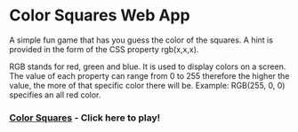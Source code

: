 # Color Squares Web App
A simple fun game that has you guess the color of the squares. A hint is provided
in the form of the CSS property rgb(x,x,x). 

RGB stands for red, green and blue. It is used to display colors on a screen. The
value of each property can range from 0 to 255 therefore the higher the value, the
more of that specific color there will be. Example: RGB(255, 0, 0) specifies an all
red color.

### [Color Squares](https://sunny-aguilar.github.io/color-squares/) - Click here to play!



